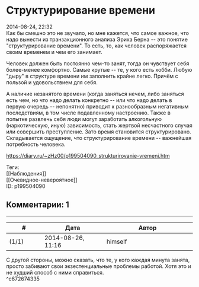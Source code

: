 Структурирование времени
========================

  
2014-08-24, 22:32  
 Как бы смешно это не звучало, но мне кажется, что самое важное, что надо вынести из транзакционного анализа Эрика Берна -- это понятие "структурирование времени". То есть, то, как человек распоряжается своим временем и чем его занимает.   
   
 Человек должен быть постоянно чем-то занят, тогда он чувствует себя более-менее комфортно. Самые крутые -- те, у кого есть хобби. Любую "дыру" в структуре времени им заполнить крайне легко. Причём с пользой и удовольствием для себя.   
   
 А наличие незанятого времени (когда заняться нечем, либо заняться есть чем, но что надо делать конкретно -- или что надо делать в первую очередь -- непонятно) приводит к разнообразным негативным последствиям, в том числе подавленному настроению. Также в попытке развлечь себя люди могут заработать алкогольную (наркотическую, иную) зависимость, стать жертвой несчастного случая или совершить преступление. Зато время становится структурировано. Складывается ощущение, что структурирование времени -- важнейшая потребность человека.   
  
<https://diary.ru/~zHz00/p199504090_strukturirovanie-vremeni.htm>  
  
Теги:  
[[Наблюдения]]  
[[Очевидное-невероятное]]  
ID: p199504090  


Комментарии: 1
--------------

  


---



|         #         |              Дата              |                     Автор                     |           ID           |
| --- | --- | --- | --- |
| (1/1) | 2014-08-26, 11:16 | himself | c672674335 |

  
 С другой стороны, можно сказать, что те, у кого каждая минута занята, просто забивают свои экзестенциальные проблемы работой. Хотя это и не худший способ с ними справиться.   
 ^c672674335
